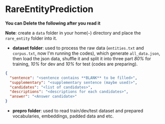 # RareEntityPrediction

**You can Delete the following after you read it**

**Note**: create a `data` folder in your home(`~`) directory and place the `rare_entity` folder into it.

- **dataset folder**: used to process the raw data (`entities.txt` and `corpus.txt`, now I'm running the codes), which generate `all_data.json`, then load the json data, shuffle it and split it into three part *80%* for training, *10%* for dev and *10%* for test (codes are preparing).
```json
{
  "sentence": "<sentence contains **BLANK** to be filled>",
  "supplementary": "<supplementary sentence (maybe used)>",
  "candidates": "<list of candidates>",
  "descriptions": "<descriptions for each candidates>",
  "answer": "<Answer candidate>"
}
```

- **prepro folder**: used to read train/dev/test dataset and prepared vocabularies, embeddings, padded data and etc.